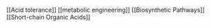 [[Acid tolerance]]
[[metabolic engineering]]
[[Biosynthetic Pathways]]
[[Short-chain Organic Acids]]
